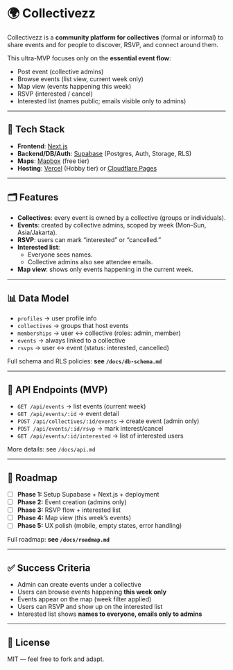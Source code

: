 # 🌍 Collectivezz

Collectivezz is a **community platform for collectives** (formal or informal) to share events and for people to discover, RSVP, and connect around them.  

This ultra-MVP focuses only on the **essential event flow**:

- Post event (collective admins)  
- Browse events (list view, current week only)  
- Map view (events happening this week)  
- RSVP (interested / cancel)  
- Interested list (names public; emails visible only to admins)  

---

## 🚀 Tech Stack

- **Frontend**: [Next.js](https://nextjs.org/)  
- **Backend/DB/Auth**: [Supabase](https://supabase.com/) (Postgres, Auth, Storage, RLS)  
- **Maps**: [Mapbox](https://www.mapbox.com/) (free tier)  
- **Hosting**: [Vercel](https://vercel.com/) (Hobby tier) or [Cloudflare Pages](https://pages.cloudflare.com/)  

---

## 🗂️ Features

- **Collectives**: every event is owned by a collective (groups or individuals).  
- **Events**: created by collective admins, scoped by week (Mon–Sun, Asia/Jakarta).  
- **RSVP**: users can mark “interested” or “cancelled.”  
- **Interested list**:  
  - Everyone sees names.  
  - Collective admins also see attendee emails.  
- **Map view**: shows only events happening in the current week.  

---

## 📊 Data Model

- `profiles` → user profile info  
- `collectives` → groups that host events  
- `memberships` → user ↔ collective (roles: admin, member)  
- `events` → always linked to a collective  
- `rsvps` → user ↔ event (status: interested, cancelled)  

Full schema and RLS policies: **see `/docs/db-schema.md`**  


---

## 📡 API Endpoints (MVP)
- `GET /api/events` → list events (current week)
- `GET /api/events/:id` → event detail
- `POST /api/collectives/:id/events` → create event (admin only)
- `POST /api/events/:id/rsvp` → mark interest/cancel
- `GET /api/events/:id/interested` → list of interested users

More details: see `/docs/api.md`

---

## 📅 Roadmap

- [ ] **Phase 1:** Setup Supabase + Next.js + deployment  
- [ ] **Phase 2:** Event creation (admins only)  
- [ ] **Phase 3:** RSVP flow + interested list  
- [ ] **Phase 4:** Map view (this week’s events)  
- [ ] **Phase 5:** UX polish (mobile, empty states, error handling)  

Full roadmap: **see `/docs/roadmap.md`**  

---

## ✅ Success Criteria

- Admin can create events under a collective  
- Users can browse events happening **this week only**  
- Events appear on the map (week filter applied)  
- Users can RSVP and show up on the interested list  
- Interested list shows **names to everyone, emails only to admins**  

---

## 📜 License
MIT — feel free to fork and adapt.  
